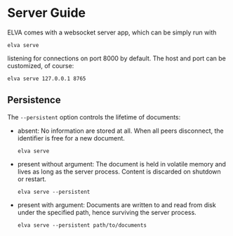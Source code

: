 # Server Guide

ELVA comes with a websocket server app, which can be simply run with

```
elva serve
```

listening for connections on port 8000 by default.
The host and port can be customized, of course:

```
elva serve 127.0.0.1 8765
```

## Persistence

The `--persistent` option controls the lifetime of documents:

- absent: No information are stored at all. When all peers disconnect, the identifier is free for a new document.

    ```
    elva serve
    ```

- present without argument: The document is held in volatile memory and lives as long as the server process. Content is discarded on shutdown or restart.

    ```
    elva serve --persistent
    ```

- present with argument: Documents are written to and read from disk under the specified path, hence surviving the server process.

    ```
    elva serve --persistent path/to/documents
    ```
